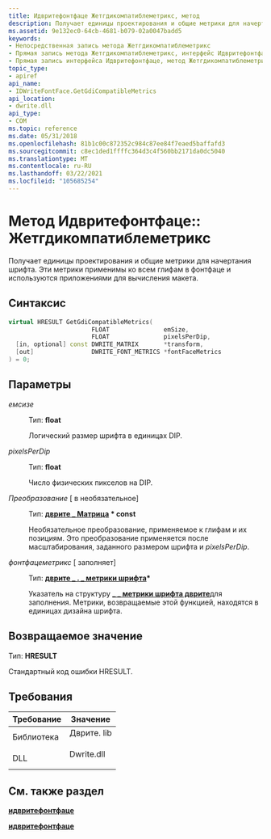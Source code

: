 ```yaml
---
title: Идвритефонтфаце Жетгдикомпатиблеметрикс, метод
description: Получает единицы проектирования и общие метрики для начертания шрифта. Эти метрики применимы ко всем глифам в фонтфаце и используются приложениями для вычисления макета.
ms.assetid: 9e132ec0-64cb-4681-b079-02a0047badd5
keywords:
- Непосредственная запись метода Жетгдикомпатиблеметрикс
- Прямая запись метода Жетгдикомпатиблеметрикс, интерфейс Идвритефонтфаце
- Прямая запись интерфейса Идвритефонтфаце, метод Жетгдикомпатиблеметрикс
topic_type:
- apiref
api_name:
- IDWriteFontFace.GetGdiCompatibleMetrics
api_location:
- dwrite.dll
api_type:
- COM
ms.topic: reference
ms.date: 05/31/2018
ms.openlocfilehash: 81b1c00c872352c984c87ee84f7eaed5baffafd3
ms.sourcegitcommit: c8ec1ded1ffffc364d3c4f560bb2171da0dc5040
ms.translationtype: MT
ms.contentlocale: ru-RU
ms.lasthandoff: 03/22/2021
ms.locfileid: "105685254"
---
```

# <a name="idwritefontfacegetgdicompatiblemetrics-method"></a>Метод Идвритефонтфаце:: Жетгдикомпатиблеметрикс

Получает единицы проектирования и общие метрики для начертания шрифта. Эти метрики применимы ко всем глифам в фонтфаце и используются приложениями для вычисления макета.

## <a name="syntax"></a>Синтаксис


```C++
virtual HRESULT GetGdiCompatibleMetrics(
                       FLOAT               emSize,
                       FLOAT               pixelsPerDip,
  [in, optional] const DWRITE_MATRIX       *transform,
  [out]                DWRITE_FONT_METRICS *fontFaceMetrics
) = 0;
```



## <a name="parameters"></a>Параметры

<dl> <dt>

*емсизе* 
</dt> <dd>

Тип: **float**

Логический размер шрифта в единицах DIP.

</dd> <dt>

*pixelsPerDip* 
</dt> <dd>

Тип: **float**

Число физических пикселов на DIP.

</dd> <dt>

*Преобразование* \[ в необязательное\]
</dt> <dd>

Тип: **[**дврите \_ Матрица**](/windows/win32/api/dwrite/ns-dwrite-dwrite_matrix) \* const**

Необязательное преобразование, применяемое к глифам и их позициям. Это преобразование применяется после масштабирования, заданного размером шрифта и *pixelsPerDip*.

</dd> <dt>

*фонтфацеметрикс* \[ заполняет\]
</dt> <dd>

Тип: **[ **дврите \_ . \_ метрики шрифта**](/windows/win32/api/dwrite/ns-dwrite-dwrite_font_metrics)\***

Указатель на структуру [**\_ \_ метрики шрифта дврите**](/windows/win32/api/dwrite/ns-dwrite-dwrite_font_metrics)для заполнения. Метрики, возвращаемые этой функцией, находятся в единицах дизайна шрифта.

</dd> </dl>

## <a name="return-value"></a>Возвращаемое значение

Тип: **HRESULT**

Стандартный код ошибки HRESULT.

## <a name="requirements"></a>Требования



| Требование | Значение |
|--------------------|---------------------------------------------------------------------------------------|
| Библиотека<br/> | <dl> <dt>Дврите. lib</dt> </dl> |
| DLL<br/>     | <dl> <dt>Dwrite.dll</dt> </dl> |



## <a name="see-also"></a>См. также раздел

<dl> <dt>

[**идвритефонтфаце**](/windows/win32/api/dwrite/nn-dwrite-idwritefontface)
</dt> <dt>

[**идвритефонтфаце**](/windows/win32/api/dwrite/nn-dwrite-idwritefontface)
</dt> </dl>

 

